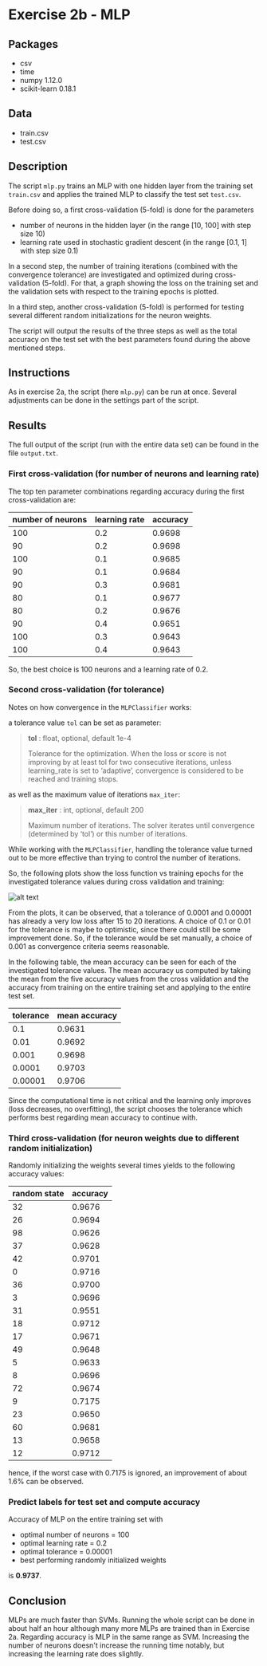 # Exercise 2b - MLP

## Packages
- csv
- time
- numpy 1.12.0
- scikit-learn 0.18.1


## Data
- train.csv
- test.csv

## Description
The script `mlp.py` trains an MLP with one hidden layer from the training set `train.csv` and applies the trained MLP to classify the test set `test.csv`.

Before doing so, a first cross-validation (5-fold) is done for the parameters
- number of neurons in the hidden layer (in the range [10, 100] with step size 10)
- learning rate used in stochastic gradient descent (in the range [0.1, 1] with step size 0.1)

In a second step, the number of training iterations (combined with the convergence tolerance) are investigated and optimized during cross-validation (5-fold).
For that, a graph showing the loss on the training set and the validation sets with respect to the training epochs is plotted.

In a third step, another cross-validation (5-fold) is performed for testing several different random initializations for the neuron weights.

The script will output the results of the three steps as well as the total accuracy on the test set with the best parameters found during the above mentioned steps.

## Instructions
As in exercise 2a, the script (here `mlp.py`) can be run at once. Several adjustments can be done in the settings part of the script.

## Results
The full output of the script (run with the entire data set) can be found in the file `output.txt`.

### First cross-validation (for number of neurons and learning rate)
The top ten parameter combinations regarding accuracy during the first cross-validation are:

number of neurons | learning rate | accuracy
--- | --- | ---
100 | 0.2 | 0.9698
 90 | 0.2 | 0.9698
100 | 0.1 | 0.9685
 90 | 0.1 | 0.9684
 90 | 0.3 | 0.9681
 80 | 0.1 | 0.9677
 80 | 0.2 | 0.9676
 90 | 0.4 | 0.9651
100 | 0.3 | 0.9643
100 | 0.4 | 0.9643

So, the best choice is 100 neurons and a learning rate of 0.2.

### Second cross-validation (for tolerance)
Notes on how convergence in the `MLPClassifier` works:

a tolerance value `tol` can be set as parameter:

> **tol** : float, optional, default 1e-4
>
> Tolerance for the optimization. When the loss or score is not improving by at least tol for two consecutive iterations, unless learning_rate is set to ‘adaptive’, convergence is considered to be reached and training stops.

as well as the maximum value of iterations `max_iter`:

> **max_iter** : int, optional, default 200
>
> Maximum number of iterations. The solver iterates until convergence (determined by ‘tol’) or this number of iterations.

While working with the `MLPClassifier`, handling the tolerance value turned out to be more effective than trying to control the number of iterations.

So, the following plots show the loss function vs training epochs for the investigated tolerance values during cross validation and training:

![alt text](https://github.com/nela3003/PatternRecognition_TeamTasks/blob/master/Exercise_2b/plot_tolerance.png "Loss Function")

From the plots, it can be observed, that a tolerance of 0.0001 and 0.00001 has already a very low loss after 15 to 20 iterations.
A choice of 0.1 or 0.01 for the tolerance is maybe to optimistic, since there could still be some improvement done.
So, if the tolerance would be set manually, a choice of 0.001 as convergence criteria seems reasonable.

In the following table, the mean accuracy can be seen for each of the investigated tolerance values. The mean accuracy us computed by taking the mean from the five accuracy values from the cross validation and the accuracy from training on the entire training set and applying to the entire test set.

tolerance | mean accuracy
--- | ---
0.1 | 0.9631
0.01 | 0.9692
0.001 | 0.9698
0.0001 |0.9703
0.00001 | 0.9706

Since the computational time is not critical and the learning only improves (loss decreases, no overfitting),
the script chooses the tolerance which performs best regarding mean accuracy to continue with.


### Third cross-validation (for neuron weights due to different random initialization)

Randomly initializing the weights several times yields to the following accuracy values:

random state | accuracy
---- | ----
 32 | 0.9676
 26 | 0.9694
 98 | 0.9626
 37 | 0.9628
 42 | 0.9701
  0 | 0.9716
 36 | 0.9700
  3 | 0.9696
 31 | 0.9551
 18 | 0.9712
 17 | 0.9671
 49 | 0.9648
  5 | 0.9633
  8 | 0.9696
 72 | 0.9674
  9 | 0.7175
 23 | 0.9650
 60 | 0.9681
 13 | 0.9658
 12 | 0.9712

hence, if the worst case with 0.7175 is ignored, an improvement of about 1.6% can be observed.

### Predict labels for test set and compute accuracy
Accuracy of MLP on the entire training set with
  - optimal number of neurons = 100
  - optimal learning rate = 0.2
  - optimal tolerance = 0.00001
  - best performing randomly initialized weights

is **0.9737**.

## Conclusion
MLPs are much faster than SVMs. Running the whole script can be done in about half an hour although many more MLPs are trained than in Exercise 2a. Regarding accuracy is MLP in the same range as SVM.
Increasing the number of neurons doesn't increase the running time notably, but increasing the learning rate does slightly.